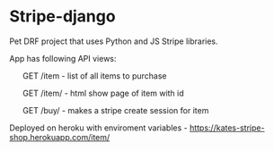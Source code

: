 # Stripe-django

Pet DRF project that uses Python and JS Stripe libraries.

App has following API views:
<ul> GET /item - list of all items to purchase </ul>
<ul> GET /item/<int:id> - html show page of item with id </ul>
<ul> GET /buy/<int:id> - makes a stripe create session for item </ul>


Deployed on heroku with enviroment variables - https://kates-stripe-shop.herokuapp.com/item/
